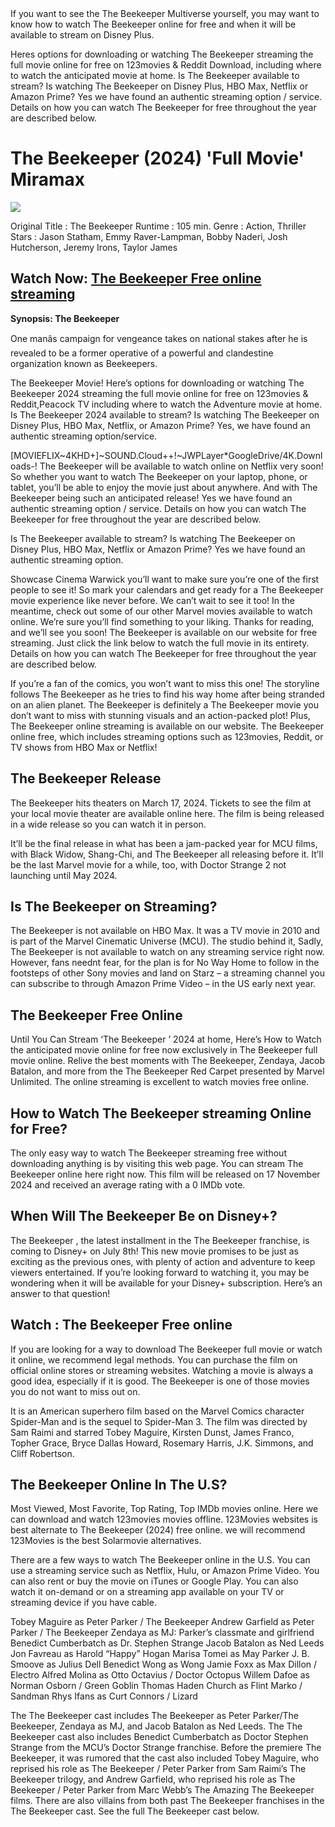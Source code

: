<title>[ENG-SUB]!! The Beekeeper (2024) FullMovie Free Online on Streaming Download HD</title>
If you want to see the The Beekeeper Multiverse yourself, you may want to know how to watch The Beekeeper online for free and when it will be available to stream on Disney Plus.

Heres options for downloading or watching The Beekeeper streaming the full movie online for free on 123movies & Reddit Download, including where to watch the anticipated movie at home. Is The Beekeeper available to stream? Is watching The Beekeeper on Disney Plus, HBO Max, Netflix or Amazon Prime? Yes we have found an authentic streaming option / service. Details on how you can watch The Beekeeper for free throughout the year are described below.

<h1><strong>The Beekeeper (2024) 'Full Movie' Miramax</strong></h1>


<img src="https://image.tmdb.org/t/p/w780/4MCKNAc6AbWjEsM2h9Xc29owo4z.jpg" />

Original Title : The Beekeeper 
Runtime : 105 min. 
Genre   : Action, Thriller 
Stars   : Jason Statham, Emmy Raver-Lampman, Bobby Naderi, Josh Hutcherson, Jeremy Irons, Taylor James 

<h2><strong>Watch Now: <a href="https://layarstar.com/movie/866398/stream">The Beekeeper Free online streaming</a></strong></h2>

<b>Synopsis: The Beekeeper </b>

One manâs campaign for vengeance takes on national stakes after he is revealed to be a former operative of a powerful and clandestine organization known as Beekeepers.

The Beekeeper Movie! Here’s options for downloading or watching The Beekeeper 2024 streaming the full movie online for free on 123movies & Reddit,Peacock TV including where to watch the Adventure movie at home. Is The Beekeeper 2024 available to stream? Is watching The Beekeeper on Disney Plus, HBO Max, Netflix, or Amazon Prime? Yes, we have found an authentic streaming option/service.

[MOVIEFLIX~4KHD+]~SOUND.Cloud++!~JWPLayer*GoogleDrive/4K.Downloads-! The Beekeeper will be available to watch online on Netflix very soon! So whether you want to watch The Beekeeper on your laptop, phone, or tablet, you’ll be able to enjoy the movie just about anywhere. And with The Beekeeper being such an anticipated release! Yes we have found an authentic streaming option / service. Details on how you can watch The Beekeeper for free throughout the year are described below.

Is The Beekeeper available to stream? Is watching The Beekeeper on Disney Plus, HBO Max, Netflix or Amazon Prime? Yes we have found an authentic streaming option.

Showcase Cinema Warwick you’ll want to make sure you’re one of the first people to see it! So mark your calendars and get ready for a The Beekeeper movie experience like never before. We can’t wait to see it too! In the meantime, check out some of our other Marvel movies available to watch online. We’re sure you’ll find something to your liking. Thanks for reading, and we’ll see you soon! The Beekeeper is available on our website for free streaming. Just click the link below to watch the full movie in its entirety. Details on how you can watch The Beekeeper for free throughout the year are described below.

If you’re a fan of the comics, you won’t want to miss this one! The storyline follows The Beekeeper as he tries to find his way home after being stranded on an alien planet. The Beekeeper is definitely a The Beekeeper movie you don’t want to miss with stunning visuals and an action-packed plot! Plus, The Beekeeper online streaming is available on our website. The Beekeeper online free, which includes streaming options such as 123movies, Reddit, or TV shows from HBO Max or Netflix!

<h2><strong>The Beekeeper Release</strong></h2>

The Beekeeper hits theaters on March 17, 2024. Tickets to see the film at your local movie theater are available online here. The film is being released in a wide release so you can watch it in person.

It’ll be the final release in what has been a jam-packed year for MCU films, with Black Widow, Shang-Chi, and The Beekeeper all releasing before it. It’ll be the last Marvel movie for a while, too, with Doctor Strange 2 not launching until May 2024.

<h2><strong>Is The Beekeeper on Streaming?</strong></h2>

The Beekeeper is not available on HBO Max. It was a TV movie in 2010 and is part of the Marvel Cinematic Universe (MCU). The studio behind it, Sadly, The Beekeeper is not available to watch on any streaming service right now. However, fans neednt fear, for the plan is for No Way Home to follow in the footsteps of other Sony movies and land on Starz – a streaming channel you can subscribe to through Amazon Prime Video – in the US early next year.

<h2><strong>The Beekeeper Free Online</strong></h2>

Until You Can Stream ‘The Beekeeper ’ 2024 at home, Here’s How to Watch the anticipated movie online for free now exclusively in The Beekeeper full movie online. Relive the best moments with The Beekeeper, Zendaya, Jacob Batalon, and more from the The Beekeeper Red Carpet presented by Marvel Unlimited. The online streaming is excellent to watch movies free online.

<h2><strong>How to Watch The Beekeeper streaming Online for Free?</strong></h2>

The only easy way to watch The Beekeeper streaming free without downloading anything is by visiting this web page. You can stream The Beekeeper online here right now. This film will be released on 17 November 2024 and received an average rating with a 0 IMDb vote.

<h2><strong>When Will The Beekeeper Be on Disney+?</strong></h2>

The Beekeeper , the latest installment in the The Beekeeper franchise, is coming to Disney+ on July 8th! This new movie promises to be just as exciting as the previous ones, with plenty of action and adventure to keep viewers entertained. If you’re looking forward to watching it, you may be wondering when it will be available for your Disney+ subscription. Here’s an answer to that question!

<h2><strong>Watch : The Beekeeper Free online</strong></h2>

If you are looking for a way to download The Beekeeper full movie or watch it online, we recommend legal methods. You can purchase the film on official online stores or streaming websites. Watching a movie is always a good idea, especially if it is good. The Beekeeper is one of those movies you do not want to miss out on.

It is an American superhero film based on the Marvel Comics character Spider-Man and is the sequel to Spider-Man 3. The film was directed by Sam Raimi and starred Tobey Maguire, Kirsten Dunst, James Franco, Topher Grace, Bryce Dallas Howard, Rosemary Harris, J.K. Simmons, and Cliff Robertson.

<h2>The Beekeeper Online In The U.S?</h2>

Most Viewed, Most Favorite, Top Rating, Top IMDb movies online. Here we can download and watch 123movies movies offline. 123Movies websites is best alternate to The Beekeeper (2024) free online. we will recommend 123Movies is the best Solarmovie alternatives.

There are a few ways to watch The Beekeeper online in the U.S. You can use a streaming service such as Netflix, Hulu, or Amazon Prime Video. You can also rent or buy the movie on iTunes or Google Play. You can also watch it on-demand or on a streaming app available on your TV or streaming device if you have cable.

Tobey Maguire as Peter Parker / The Beekeeper Andrew Garfield as Peter Parker / The Beekeeper Zendaya as MJ: Parker’s classmate and girlfriend Benedict Cumberbatch as Dr. Stephen Strange Jacob Batalon as Ned Leeds Jon Favreau as Harold “Happy” Hogan Marisa Tomei as May Parker J. B. Smoove as Julius Dell Benedict Wong as Wong Jamie Foxx as Max Dillon / Electro Alfred Molina as Otto Octavius / Doctor Octopus Willem Dafoe as Norman Osborn / Green Goblin Thomas Haden Church as Flint Marko / Sandman Rhys Ifans as Curt Connors / Lizard

The The Beekeeper cast includes The Beekeeper as Peter Parker/The Beekeeper, Zendaya as MJ, and Jacob Batalon as Ned Leeds. The The Beekeeper cast also includes Benedict Cumberbatch as Doctor Stephen Strange from the MCU’s Doctor Strange franchise. Before the premiere The Beekeeper, it was rumored that the cast also included Tobey Maguire, who reprised his role as The Beekeeper / Peter Parker from Sam Raimi’s The Beekeeper trilogy, and Andrew Garfield, who reprised his role as The Beekeeper / Peter Parker from Marc Webb’s The Amazing The Beekeeper films. There are also villains from both past The Beekeeper franchises in the The Beekeeper cast. See the full The Beekeeper cast below.

